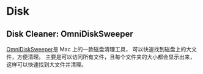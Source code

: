 # Disk

## Disk Cleaner: OmniDiskSweeper

[OmniDiskSweeper](https://www.omnigroup.com/more)是 Mac 上的一款磁盘清理工具，
可以快速找到磁盘上的大文件，方便清理。
主要是可以访问所有文件，且每个文件夹的大小都会显示出来，这样可以快速找到大文件并清理。
